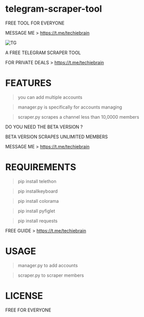 # telegram-scraper-tool
FREE TOOL FOR EVERYONE

MESSAGE ME > https://t.me/techiebrain

![TG](https://user-images.githubusercontent.com/125784563/221007662-026096e3-9a63-4c73-b5e9-00f178a89644.jpeg)


A FREE TELEGRAM SCRAPER TOOL

FOR PRIVATE DEALS > https://t.me/techiebrain

# FEATURES
> you can add multiple accounts

> manager.py is specifically for accounts managing

> scraper.py scrapes a channel less than 10,0000 members


DO YOU NEED THE BETA VERSION ?

BETA VERSION SCRAPES UNLIMITED MEMBERS

MESSAGE ME > https://t.me/techiebrain


# REQUIREMENTS
> pip install telethon

> pip installkeyboard

> pip install colorama

> pip install pyfiglet

> pip install requests


FREE GUIDE > https://t.me/techiebrain

# USAGE 
> manager.py to add accounts

> scraper.py to scraper members


# LICENSE

FREE FOR EVERYONE

